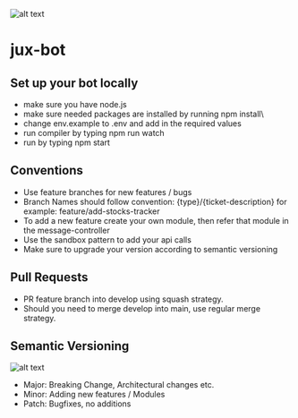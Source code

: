 ![alt text](https://github.com/WannesDC/jux-bot/workflows/Build/badge.svg)

# jux-bot

## Set up your bot locally

- make sure you have node.js
- make sure needed packages are installed by running npm install\
- change env.example to .env and add in the required values
- run compiler by typing npm run watch
- run by typing npm start

## Conventions

- Use feature branches for new features / bugs
- Branch Names should follow convention: {type}/{ticket-description} for example: feature/add-stocks-tracker
- To add a new feature create your own module, then refer that module in the message-controller
- Use the sandbox pattern to add your api calls
- Make sure to upgrade your version according to semantic versioning

## Pull Requests
- PR feature branch into develop using squash strategy.
- Should you need to merge develop into main, use regular merge strategy.

## Semantic Versioning

![alt text](https://149449379.v2.pressablecdn.com/wp-content/uploads/1970/01/semver.png)

- Major: Breaking Change, Architectural changes etc.
- Minor: Adding new features / Modules
- Patch: Bugfixes, no additions
